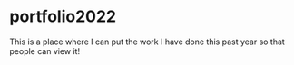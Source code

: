 # portfolio2022
This is a place where I can put the work I have done this past year so that people can view it!
